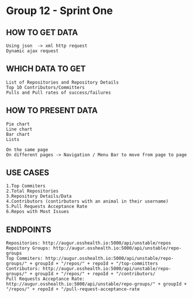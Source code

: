 # Group 12 - Sprint One


## HOW TO GET DATA
	Using json  -> xml http request
	Dynamic ajax request


## WHICH DATA TO GET
	List of Repositories and Repository Details
	Top 10 Contributors/Committers
	Pulls and Pull rates of success/failures


## HOW TO PRESENT DATA
	Pie chart
	Line chart
	Bar chart
	Lists

	On the same page
	On different pages -> Navigation / Menu Bar to move from page to page


## USE CASES
	1.Top Commiters
	2.Total Repositories
	3.Repository Details/Data
	4.Contributors (contirbutors with an animal in their username)
	5.Pull Requests Acceptance Rate
	6.Repos with Most Issues
	

## ENDPOINTS
	Repositories: http://augur.osshealth.io:5000/api/unstable/repos
	Repoitory Groups: http://augur.osshealth.io:5000/api/unstable/repo-groups
	Top Commiters: http://augur.osshealth.io:5000/api/unstable/repo-groups/" + groupId + "/repos/" + repoId + "/top-committers
	Contributors: http://augur.osshealth.io:5000/api/unstable/repo-groups/" + groupId + "/repos/" + repoId + "/contributors/
	Pull Requests Acceptance Rate: http://augur.osshealth.io:5000/api/unstable/repo-groups/" + groupId + "/repos/" + repoId + "/pull-request-acceptance-rate
